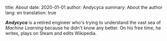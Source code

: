 title: About
date: 2020-01-01
author: Andycyca
summary: About the author
lang: en
translation: true

***Andycyca*** is a retired engineer who's trying to understand the vast sea of *Machine Learning* because he didn't know any better. On his free time, he writes, plays on Steam and edits Wikipedia.